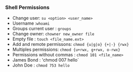 ### Shell Permissions
- Change user: `su <option> <user_name>`
- Username :`whoami`
- Groups current user : `groups`
- Change owner: `chowner new_owner file`
- Empty file : `touch <file_name.ext>`
- Add and remote permissons: `chmod {u|g|o} {+|-} {rwx}`
- Multiples permissions: `chmod {u+rwx, g+rwx, o-rwx}`
- Permissions without commas : `chmod 101 <file_name>`
- James Bond : 'chmod 007 hello`
- John Doe :  `chmod 753 hello`
